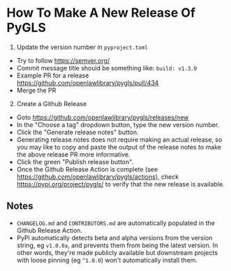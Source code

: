 # How To Make A New Release Of PyGLS

1. Update the version number in `pyproject.toml`

-   Try to follow https://semver.org/
-   Commit message title should be something like: `build: v1.3.0`
-   Example PR for a release https://github.com/openlawlibrary/pygls/pull/434
-   Merge the PR

2. Create a Github Release

-   Goto https://github.com/openlawlibrary/pygls/releases/new
-   In the "Choose a tag" dropdown button, type the new version number.
-   Click the "Generate release notes" button.
-   Generating release notes does not require making an actual release, so you may like to copy and paste the output of the release notes to make the above release PR more informative.
-   Click the green "Publish release button".
-   Once the Github Release Action is complete (see https://github.com/openlawlibrary/pygls/actions), check https://pypi.org/project/pygls/ to verify that the new release is available.

## Notes

-   `CHANGELOG.md` and `CONTRIBUTORS.md` are automatically populated in the Github Release Action.
-   PyPi automatically detects beta and alpha versions from the version string, eg `v1.0.0a`, and prevents them from being the latest version. In other words, they're made publicly available but downstream projects with loose pinning (eg `^1.0.0`) won't automatically install them.
